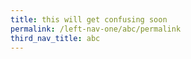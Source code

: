 ```yaml
---
title: this will get confusing soon
permalink: /left-nav-one/abc/permalink
third_nav_title: abc
---
```










